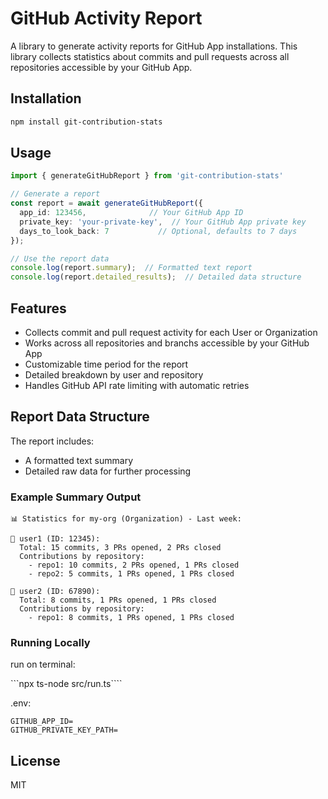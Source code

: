 # GitHub Activity Report

A library to generate activity reports for GitHub App installations. This library collects statistics about commits and pull requests across all repositories accessible by your GitHub App.

## Installation

```bash
npm install git-contribution-stats
```

## Usage

```typescript
import { generateGitHubReport } from 'git-contribution-stats'

// Generate a report
const report = await generateGitHubReport({
  app_id: 123456,              // Your GitHub App ID
  private_key: 'your-private-key',  // Your GitHub App private key
  days_to_look_back: 7           // Optional, defaults to 7 days
});

// Use the report data
console.log(report.summary);  // Formatted text report
console.log(report.detailed_results);  // Detailed data structure
```

## Features

- Collects commit and pull request activity for each User or Organization
- Works across all repositories and branchs accessible by your GitHub App
- Customizable time period for the report
- Detailed breakdown by user and repository
- Handles GitHub API rate limiting with automatic retries

## Report Data Structure

The report includes:
- A formatted text summary
- Detailed raw data for further processing

### Example Summary Output

```
📊 Statistics for my-org (Organization) - Last week:

👤 user1 (ID: 12345):
  Total: 15 commits, 3 PRs opened, 2 PRs closed
  Contributions by repository:
    - repo1: 10 commits, 2 PRs opened, 1 PRs closed
    - repo2: 5 commits, 1 PRs opened, 1 PRs closed

👤 user2 (ID: 67890):
  Total: 8 commits, 1 PRs opened, 1 PRs closed
  Contributions by repository:
    - repo1: 8 commits, 1 PRs opened, 1 PRs closed
```


### Running Locally

run on terminal:

```npx ts-node src/run.ts````

.env: 

```
GITHUB_APP_ID=
GITHUB_PRIVATE_KEY_PATH=
````

## License

MIT


